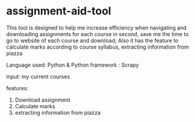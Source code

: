 # assignment-aid-tool
This tool is designed to help me increase efficiency when navigating and downloading assignments for each course in second, save me the time to go to website of each course and download; Also it has the feature to calculate marks according to course syllabus, extracting information from piazza

Language used: Python & Python framework : Scrapy

input: my current courses

features:
1. Download assignment 
2. Calculate marks
3. extracting information from piazza
